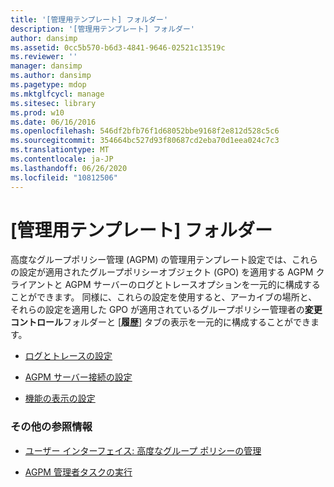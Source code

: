 ```yaml
---
title: '[管理用テンプレート] フォルダー'
description: '[管理用テンプレート] フォルダー'
author: dansimp
ms.assetid: 0cc5b570-b6d3-4841-9646-02521c13519c
ms.reviewer: ''
manager: dansimp
ms.author: dansimp
ms.pagetype: mdop
ms.mktglfcycl: manage
ms.sitesec: library
ms.prod: w10
ms.date: 06/16/2016
ms.openlocfilehash: 546df2bfb76f1d68052bbe9168f2e812d528c5c6
ms.sourcegitcommit: 354664bc527d93f80687cd2eba70d1eea024c7c3
ms.translationtype: MT
ms.contentlocale: ja-JP
ms.lasthandoff: 06/26/2020
ms.locfileid: "10812506"
---
```

# [管理用テンプレート] フォルダー


高度なグループポリシー管理 (AGPM) の管理用テンプレート設定では、これらの設定が適用されたグループポリシーオブジェクト (GPO) を適用する AGPM クライアントと AGPM サーバーのログとトレースオプションを一元的に構成することができます。 同様に、これらの設定を使用すると、アーカイブの場所と、それらの設定を適用した GPO が適用されているグループポリシー管理者の**変更コントロール**フォルダーと [**履歴**] タブの表示を一元的に構成することができます。

-   [ログとトレースの設定](logging-and-tracing-settings-agpm30ops.md)

-   [AGPM サーバー接続の設定](agpm-server-connection-settings-agpm30ops.md)

-   [機能の表示の設定](feature-visibility-settings-agpm30ops.md)

### その他の参照情報

-   [ユーザー インターフェイス: 高度なグループ ポリシーの管理](user-interface-advanced-group-policy-management-agpm30ops.md)

-   [AGPM 管理者タスクの実行](performing-agpm-administrator-tasks-agpm30ops.md)

 

 





